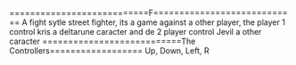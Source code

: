 ===========================F============================
A fight sytle street fighter, its a game against a other player, the player 1 control kris a deltarune caracter and de 2 player control Jevil a other caracter
===========================The Controllers==================
Up, Down, Left, R
